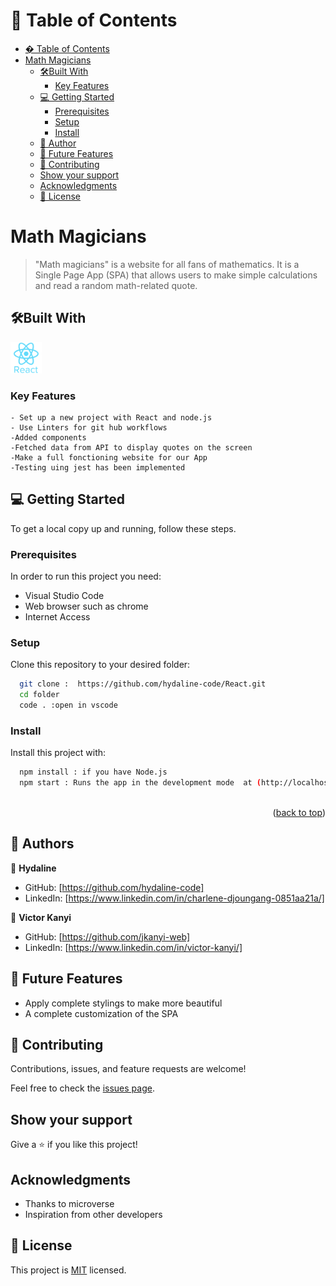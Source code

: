 



# 📗 Table of Contents

- [� Table of Contents](#-table-of-contents)
- [Math Magicians](#math-magicians)
  - [🛠Built With](#built-with)
    - [Key Features ](#key-features-)
  - [💻 Getting Started ](#-getting-started-)
    - [Prerequisites](#prerequisites)
    - [Setup](#setup)
    - [Install](#install)
  - [👥 Author ](#-author-)
  - [🔭 Future Features ](#-future-features-)
  - [🤝 Contributing](#-contributing)
  - [Show your support](#show-your-support)
  - [Acknowledgments](#acknowledgments)
  - [📝 License](#-license)

#  Math Magicians

> "Math magicians" is a website for all fans of mathematics. It is a Single Page App (SPA) that allows users to make simple calculations and read a random math-related quote.


## 🛠Built With

<a href="https://reactjs.org/" target="_blank" rel="noreferrer"> <img
      src="https://raw.githubusercontent.com/devicons/devicon/master/icons/react/react-original-wordmark.svg"
      alt="react" width="50" height="50" /> </a>

### Key Features <a name="key-features"></a>
    - Set up a new project with React and node.js
    - Use Linters for git hub workflows
    -Added components 
    -Fetched data from API to display quotes on the screen
    -Make a full fonctioning website for our App
    -Testing uing jest has been implemented 

## 💻 Getting Started <a name="getting-started"></a>

To get a local copy up and running, follow these steps.

### Prerequisites

In order to run this project you need:

- Visual Studio Code
- Web browser such as chrome
- Internet Access

### Setup

Clone this repository to your desired folder:

```sh
  git clone :  https://github.com/hydaline-code/React.git
  cd folder 
  code . :open in vscode
```

### Install

Install this project with:

```sh
  npm install : if you have Node.js
  npm start : Runs the app in the development mode  at (http://localhost:3000) to view it in your browser.
   
```
<p align="right">(<a href="#readme-top">back to top</a>)</p>

## 👥 Authors <a name="authors"></a>

👤 **Hydaline**

- GitHub: [https://github.com/hydaline-code]
- LinkedIn: [https://www.linkedin.com/in/charlene-djoungang-0851aa21a/]




👤 **Victor Kanyi**

- GitHub: [https://github.com/jkanyi-web]
- LinkedIn: [https://www.linkedin.com/in/victor-kanyi/]

## 🔭 Future Features <a name="future-features"></a>

- Apply complete stylings to make more beautiful
- A complete customization of the SPA

## 🤝 Contributing

Contributions, issues, and feature requests are welcome!

Feel free to check the [issues page](https://github.com/hydaline-code/React/issues).

## Show your support

Give a ⭐️ if you like this project!

## Acknowledgments

- Thanks to microverse
- Inspiration from other developers 


## 📝 License

This project is [MIT](./LICENSE) licensed.
